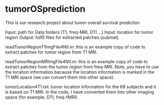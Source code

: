 # tumorOSprediction
This is our research project about tumor overall survival prediction

Input: path for Data folders (T1, freq-MRI, DTI ...)
Input: location for tumor region
Output: hdf5 files for extracted patches (submat)

readTumorRegionT1ImgFile4NII.m: this is an example copy of code to extract patches for tumor region from T1 MRI.

readTumorRegionMRImgFile4NII.m: this is an example copy of code to extract patches from the tumor region from freq-MRI. Note, you have to use the location information because the location information is marked in the T1 MRI space (we can convert them into other space).



tumorLocation4T1.txt: tumor location information for the 68 subjects and it is based on T1 MRI. In the code, I have converted them into other imaging space (for example, DTI, freq-fMRI).
